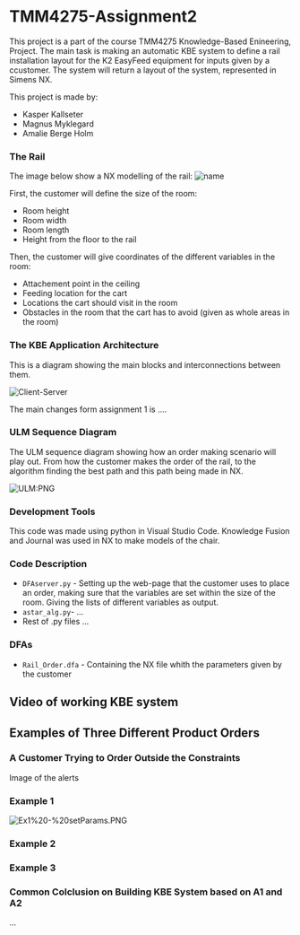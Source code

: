 # TMM4275-Assignment2

This project is a part of the course TMM4275 Knowledge-Based Enineering, Project. The main task is making an automatic KBE system to define a rail installation layout for the K2 EasyFeed equipment for inputs given by a ccustomer. The system will return a layout of the system, represented in Simens NX.  

This project is made by: 
* Kasper Kallseter
* Magnus Myklegard
* Amalie Berge Holm

### The Rail

The image below show a NX modelling of the rail: 
![name](url)

First, the customer will define the size of the room: 
* Room height 
* Room width 
* Room length 
* Height from the floor to the rail 

Then, the customer will give coordinates of the different variables in the room: 
* Attachement point in the ceiling
* Feeding location for the cart
* Locations the cart should visit in the room 
* Obstacles in the room that the cart has to avoid (given as whole areas in the room)

### The KBE Application Architecture

This is a diagram showing the main blocks and interconnections between them. 

![Client-Server](https://github.com/amaliebholm/TMM4275-KBE-project/blob/main/Images/Client-Server.png)

The main changes form assignment 1 is .... 


### ULM Sequence Diagram

The ULM sequence diagram showing how an order making scenario will play out. From how the customer makes the order of the rail, to the algorithm finding the best path and this path being made in NX. 

![ULM:PNG](https://github.com/amaliebholm/TMM4275-KBE-project/blob/main/Images/ULM.PNG)


### Development Tools

This code was made using python in Visual Studio Code. Knowledge Fusion and Journal was used in NX to make models of the chair.


### Code Description 

- `DFAserver.py` - Setting up the web-page that the customer uses to place an order, making sure that the variables are set within the size of the room. Giving the lists of different variables as output. 
- `astar_alg.py`- ... 
- Rest of .py files ... 

### DFAs
- `Rail_Order.dfa` - Containing the NX file whith the parameters given by the customer

## Video of working KBE system

## Examples of Three Different Product Orders  

### A Customer Trying to Order Outside the Constraints
Image of the alerts 

### Example 1 
![Ex1%20-%20setParams.PNG](https://github.com/amaliebholm/TMM4275-KBE-project/blob/main/Images/Ex1%20-%20setParams.PNG)

### Example 2

### Example 3

### Common Colclusion on Building KBE System based on A1 and A2
... 
